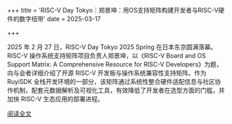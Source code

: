 +++
title = 'RISC-V Day Tokyo｜郑景坤：用OS支持矩阵构建开发者与RISC-V硬件的数字纽带'
date = 2025-03-17

+++

2025 年 2 月 27 日，RISC-V Day Tokyo 2025 Spring 在日本东京圆满落幕。RISC-V 操作系统支持矩阵项目负责人郑景坤，以《RISC-V Board and OS Support Matrix: A Comprehensive Resource for RISC-V Developers》为题，向与会者详细介绍了开源 RISC-V 开发板与操作系统兼容性支持矩阵。作为 RuyiSDK 全栈开发环境的一部分，该矩阵通过系统性整合硬件适配信息与社区协作机制，配套元数据解析及可视化工具，有效降低了开发者在选型方面的门槛，并加快 RISC-V 生态应用的部署进程。

[阅读全文](https://mp.weixin.qq.com/s/ARVQleRYgYyuiKu4nwrT6g)

